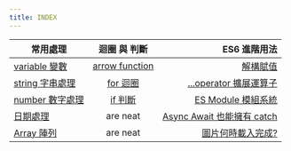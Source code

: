 ```yaml
---
title: INDEX
---
```


| 常用處理                       |             迴圈 與 判斷             |                                   ES6 進階用法 |
| ------------------------------ | :----------------------------------: | ---------------------------------------------: |
| [variable 變數](./variable.md) | [arrow function](./arrowFunction.md) |                 [解構賦值](./destructuring.md) |
| [string 字串處理](./string.md) |         [for 迴圈](./for.md)         |        [...operator 擴展運算子](./operator.md) |
| [number 數字處理](./number.md) |          [if 判斷](./if.md)          |           [ES Module 模組系統](./es6module.md) |
| [日期處理](./date.md)          |               are neat               | [Async Await 也能擁有 catch](./async_await.md) |
| [Array 陣列](./array.md)       |               are neat               |           [圖片何時載入完成?](./imgLoading.md) |

